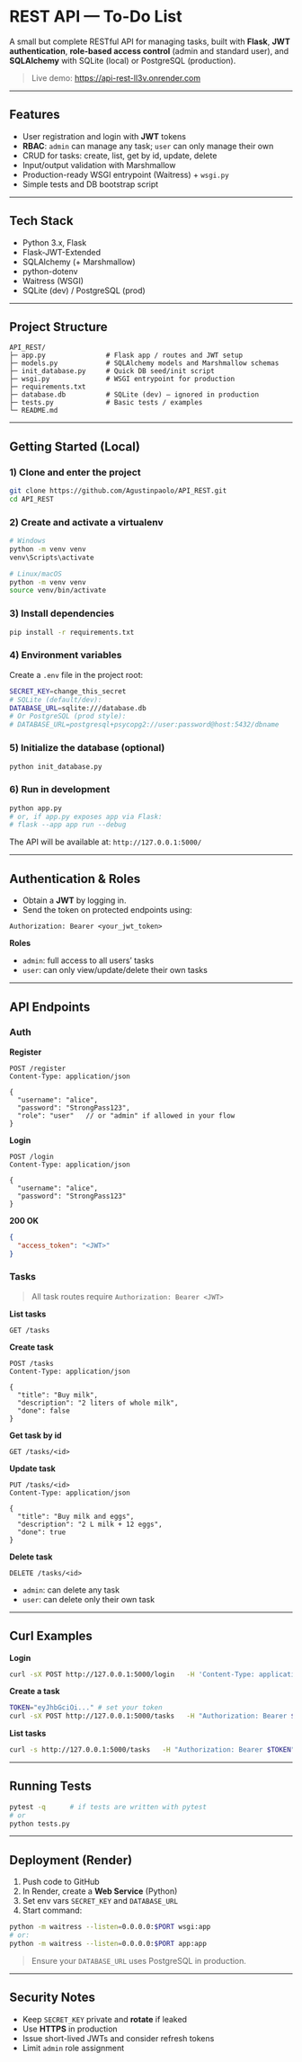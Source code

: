 # REST API — To-Do List

A small but complete RESTful API for managing tasks, built with **Flask**, **JWT authentication**, **role-based access control** (admin and standard user), and **SQLAlchemy** with SQLite (local) or PostgreSQL (production).

> Live demo: https://api-rest-ll3v.onrender.com

---

## Features

- User registration and login with **JWT** tokens
- **RBAC**: `admin` can manage any task; `user` can only manage their own
- CRUD for tasks: create, list, get by id, update, delete
- Input/output validation with Marshmallow
- Production-ready WSGI entrypoint (Waitress) + `wsgi.py`
- Simple tests and DB bootstrap script

---

## Tech Stack

- Python 3.x, Flask
- Flask-JWT-Extended
- SQLAlchemy (+ Marshmallow)
- python-dotenv
- Waitress (WSGI)
- SQLite (dev) / PostgreSQL (prod)

---

## Project Structure

```
API_REST/
├─ app.py               # Flask app / routes and JWT setup
├─ models.py            # SQLAlchemy models and Marshmallow schemas
├─ init_database.py     # Quick DB seed/init script
├─ wsgi.py              # WSGI entrypoint for production
├─ requirements.txt
├─ database.db          # SQLite (dev) — ignored in production
├─ tests.py             # Basic tests / examples
└─ README.md
```

---

## Getting Started (Local)

### 1) Clone and enter the project

```bash
git clone https://github.com/Agustinpaolo/API_REST.git
cd API_REST
```

### 2) Create and activate a virtualenv

```bash
# Windows
python -m venv venv
venv\Scripts\activate

# Linux/macOS
python -m venv venv
source venv/bin/activate
```

### 3) Install dependencies

```bash
pip install -r requirements.txt
```

### 4) Environment variables

Create a `.env` file in the project root:

```bash
SECRET_KEY=change_this_secret
# SQLite (default/dev):
DATABASE_URL=sqlite:///database.db
# Or PostgreSQL (prod style):
# DATABASE_URL=postgresql+psycopg2://user:password@host:5432/dbname
```

### 5) Initialize the database (optional)

```bash
python init_database.py
```

### 6) Run in development

```bash
python app.py
# or, if app.py exposes app via Flask:
# flask --app app run --debug
```

The API will be available at: `http://127.0.0.1:5000/`

---

## Authentication & Roles

- Obtain a **JWT** by logging in.
- Send the token on protected endpoints using:

```
Authorization: Bearer <your_jwt_token>
```

**Roles**
- `admin`: full access to all users’ tasks
- `user`: can only view/update/delete their own tasks

---

## API Endpoints

### Auth

**Register**
```
POST /register
Content-Type: application/json

{
  "username": "alice",
  "password": "StrongPass123",
  "role": "user"   // or "admin" if allowed in your flow
}
```

**Login**
```
POST /login
Content-Type: application/json

{
  "username": "alice",
  "password": "StrongPass123"
}
```

**200 OK**
```json
{
  "access_token": "<JWT>"
}
```

### Tasks

> All task routes require `Authorization: Bearer <JWT>`

**List tasks**
```
GET /tasks
```

**Create task**
```
POST /tasks
Content-Type: application/json

{
  "title": "Buy milk",
  "description": "2 liters of whole milk",
  "done": false
}
```

**Get task by id**
```
GET /tasks/<id>
```

**Update task**
```
PUT /tasks/<id>
Content-Type: application/json

{
  "title": "Buy milk and eggs",
  "description": "2 L milk + 12 eggs",
  "done": true
}
```

**Delete task**
```
DELETE /tasks/<id>
```

- `admin`: can delete any task
- `user`: can delete only their own task

---

## Curl Examples

**Login**
```bash
curl -sX POST http://127.0.0.1:5000/login   -H 'Content-Type: application/json'   -d '{"username":"alice","password":"StrongPass123"}'
```

**Create a task**
```bash
TOKEN="eyJhbGciOi..." # set your token
curl -sX POST http://127.0.0.1:5000/tasks   -H "Authorization: Bearer $TOKEN"   -H 'Content-Type: application/json'   -d '{"title":"Buy milk","description":"2 L","done":false}'
```

**List tasks**
```bash
curl -s http://127.0.0.1:5000/tasks   -H "Authorization: Bearer $TOKEN"
```

---

## Running Tests

```bash
pytest -q      # if tests are written with pytest
# or
python tests.py
```

---

## Deployment (Render)

1. Push code to GitHub
2. In Render, create a **Web Service** (Python)
3. Set env vars `SECRET_KEY` and `DATABASE_URL`
4. Start command:

```bash
python -m waitress --listen=0.0.0.0:$PORT wsgi:app
# or:
python -m waitress --listen=0.0.0.0:$PORT app:app
```

> Ensure your `DATABASE_URL` uses PostgreSQL in production.

---

## Security Notes

- Keep `SECRET_KEY` private and **rotate** if leaked
- Use **HTTPS** in production
- Issue short-lived JWTs and consider refresh tokens
- Limit `admin` role assignment
